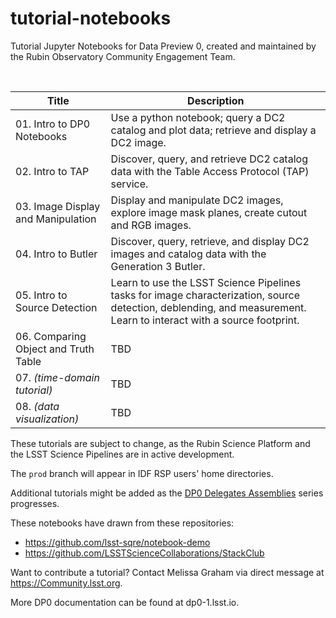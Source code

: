 # tutorial-notebooks
Tutorial Jupyter Notebooks for Data Preview 0, created and maintained by the Rubin Observatory Community Engagement Team.

<br>

| Title  | Description  |
|---|---|
| 01. Intro to DP0 Notebooks | Use a python notebook; query a DC2 catalog and plot data; retrieve and display a DC2 image. |
| 02. Intro to TAP | Discover, query, and retrieve DC2 catalog data with the Table Access Protocol (TAP) service. |
| 03. Image Display and Manipulation | Display and manipulate DC2 images, explore image mask planes, create cutout and RGB images. |
| 04. Intro to Butler | Discover, query, retrieve, and display DC2 images and catalog data with the Generation 3 Butler. |
| 05. Intro to Source Detection | Learn to use the LSST Science Pipelines tasks for image characterization, source detection, deblending, and measurement. Learn to interact with a source footprint. |
| 06. Comparing Object and Truth Table | TBD |
| 07. *(time-domain tutorial)* | TBD |
| 08. *(data visualization)* | TBD |

These tutorials are subject to change, as the Rubin Science Platform and the LSST Science Pipelines are in active development.

The `prod` branch will appear in IDF RSP users' home directories.

Additional tutorials might be added as the [DP0 Delegates Assemblies](https://dp0-1.lsst.io/dp0-delegate-resources/index.html) series progresses.

These notebooks have drawn from these repositories:
 - https://github.com/lsst-sqre/notebook-demo
 - https://github.com/LSSTScienceCollaborations/StackClub

Want to contribute a tutorial? Contact Melissa Graham via direct message at https://Community.lsst.org.

More DP0 documentation can be found at dp0-1.lsst.io.
